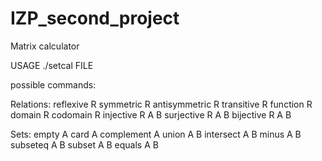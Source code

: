 # IZP_second_project
Matrix calculator

USAGE
./setcal FILE

possible commands:

  Relations:
  reflexive R 
  symmetric R 
  antisymmetric R 
  transitive R 
  function R 
  domain R 
  codomain R 
  injective R A B 
  surjective R A B
  bijective R A B

  Sets:
  empty A 
  card A 
  complement A 
  union A B
  intersect A B 
  minus A B 
  subseteq A B 
  subset A B 
  equals A B 
  

